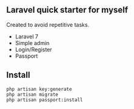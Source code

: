 ## Laravel quick starter for myself

Created to avoid repetitive tasks.

- Laravel 7
- Simple admin
- Login/Register
- Passport

## Install

```
php artisan key:generate
php artisan migrate
php artisan passport:install
```
